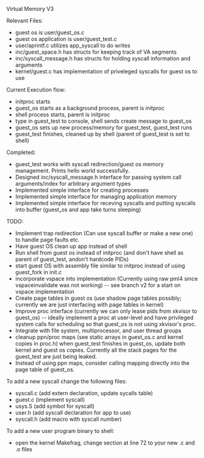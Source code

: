 Virtual Memory V3

Relevant Files:
+ guest os is user/guest_os.c
+ guest os application is user/guest_test.c
+ user/aprintf.c utilizes app_syscall to do writes
+ inc/guest_space.h has structs for keeping track of VA segments
+ inc/syscall_message.h has structs for holding syscall information and arguments
+ kernel/guest.c has implementation of priveleged syscalls for guest os to use

Current Execution flow:
+ initproc starts
+ guest_os starts as a background process, parent is initproc
+ shell process starts, parent is initproc
+ type in guest_test to console, shell sends create message to guest_os
+ guest_os sets up new process/memory for guest_test, guest_test runs
+ guest_test finishes, cleaned up by shell (parent of guest_test is set to shell)

Completed:
+ guest_test works with syscall redirection/guest os memory management. Prints hello world successfully.
+ Designed inc/syscall_message.h interface for passing system call arguments/index for arbitrary argument types
+ Implemented simple interface for creating processes
+ Implemented simple interface for managing application memory
+ Implemented simple interface for receving syscalls and putting syscalls into buffer (guest_os and app take turns sleeping)

TODO:
+ Implement trap redirection (Can use syscall buffer or make a new one) to handle page faults etc.
+ Have guest OS clean up app instead of shell
+ Run shell from guest os instead of initproc (and don't have shell as parent of guest_test, andon't hardcode PIDs)
+ start guest OS with assembly file similar to initproc instead of using guest_fork in init.c
+ incorporate vspace into implementation (Currently using raw pml4 since vspaceinvalidate was not working) -- see branch v2 for a start on vspace implementation
+ Create page tables in guest os (use shadow page tables possibly; currently we are just interfacing with page tables in kernel)
+ Improve proc interface (currently we can only lease pids from xkvisor to guest_os) -- ideally implement a proc at user-level and have privileged system calls for scheduling so that guest_os is not using xkvisor's proc.
+ Integrate with file system, multiprocessor, and user thread groups
+ cleanup ppn/proc maps (see static arrays in guest_os.c and kernel copies in proc.h) when guest_test finishes in guest_os, update both kernel and guest os copies. Currently
  all the stack pages for the guest_test are just being leaked.
+ Instead of using ppn maps, consider calling mapping directly into the page table of guest_os.

To add a new syscall change the following files:
+ syscall.c (add extern declaration, update sycalls table)
+ guest.c (implement syscall)
+ usys.S (add symbol for syscall)
+ user.h (add syscall declaration for app to use)
+ syscall.h (add macro with syscall number)

To add a new user program binary to shell:
+ open the kernel Makefrag, change section at line 72 to your new .c and .o files
